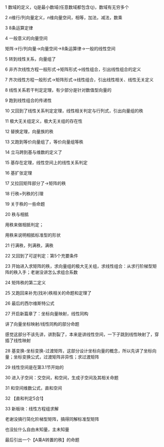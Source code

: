 1 数域的定义，$\mathbb Q$是最小数域(任意数域都包含$\mathbb Q$)，数域有无穷多个

2 $n$维行/列向量定义，$n$维向量空间，相等，加法，减法，数乘

3 8条运算定律

4 一般意义的向量空间

矩阵$\to$行/列向量$\to$向量空间$\to$8条运算律$\to$一般的线性空间

5 转到线性关系，向量组了

6 非齐次线性方程一般形式$\to$矩阵形式$\to$线性组合，引出线性组合的定义

7 齐次线性方程一般形式$\to$矩阵形式$\to$线性组合，引出线性相关、线性无关定义

8 线性关系若干判定定理，有少部分是针对数值型向量的

9 跑到线性组合的传递性

10 又回到了线性关系判定定理，线性相关判定与行列式，引出向量组的秩

11 极大无关组定义，极大无关组的存在性

12 替换定理，向量族的秩

13 又跑到等价向量组了，等价向量组等秩

14 立马跨到基与维数的定义了

15 基存在定理，线性空间上的线性关系判定

16 基扩张定理

17 又拉回矩阵部分了$\longrightarrow$矩阵的秩

18 行秩$=$列秩的引理

19 关于秩的一些命题

20 秩与相抵

用秩来做相抵判定；

用秩来说明相抵标准型的形状

21 行满秩，列满秩，满秩

22 又回到了可逆判定：第5个充要条件

23 开始进入求矩阵的秩，求向量组的极大无关组，求线性组合：从求行阶梯型矩阵的秩入手；老谢没讲怎么求组合系数

24 矩阵秩的第二定义

25 又跑回来补充(找补)秩相关的命题和定理了

26 最后的西尔维斯特公式

27 开启新篇章了：坐标向量映射，线性同构

讲了向量坐标映射/线性同构的部分命题

感觉这部分不该先讲，讲割裂了，本来是讲线性空间，一下子跳到线性映射了，穿插了线性映射

28 基变换-坐标变换-过渡矩阵，这部分设计坐标向量的概念，所以先讲了坐标向量；坐标变换公式，过渡矩阵非异性；求过渡矩阵

29 线性空间是在第3.1节开始的

30 进入子空间：交空间，和空间，生成子空间及其相关命题

31 和空间维数公式，直和空间

32 【直和判定5合1】

33 新板块：线性方程组求解

老谢没搞行简化阶梯型矩阵，搞得同解标准型矩阵

也没扯什么自由未知量，主未知量

最后引出一个【A乘A转置的秩】的命题